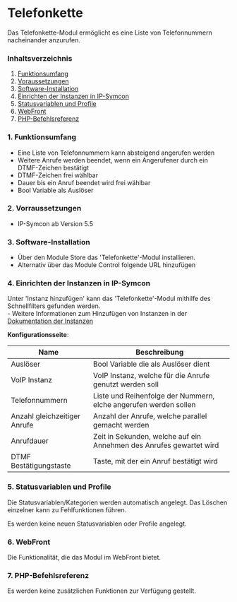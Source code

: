 # Telefonkette
Das Telefonkette-Modul ermöglicht es eine Liste von Telefonnummern nacheinander anzurufen.

### Inhaltsverzeichnis

1. [Funktionsumfang](#1-funktionsumfang)
2. [Voraussetzungen](#2-voraussetzungen)
3. [Software-Installation](#3-software-installation)
4. [Einrichten der Instanzen in IP-Symcon](#4-einrichten-der-instanzen-in-ip-symcon)
5. [Statusvariablen und Profile](#5-statusvariablen-und-profile)
6. [WebFront](#6-webfront)
7. [PHP-Befehlsreferenz](#7-php-befehlsreferenz)

### 1. Funktionsumfang

* Eine Liste von Telefonnummern kann absteigend angerufen werden
* Weitere Anrufe werden beendet, wenn ein Angerufener durch ein DTMF-Zeichen bestätigt
* DTMF-Zeichen frei wählbar
* Dauer bis ein Anruf beendet wird frei wählbar
* Bool Variable als Auslöser

### 2. Vorraussetzungen

- IP-Symcon ab Version 5.5

### 3. Software-Installation

* Über den Module Store das 'Telefonkette'-Modul installieren.
* Alternativ über das Module Control folgende URL hinzufügen

### 4. Einrichten der Instanzen in IP-Symcon

 Unter 'Instanz hinzufügen' kann das 'Telefonkette'-Modul mithilfe des Schnellfilters gefunden werden.  
	- Weitere Informationen zum Hinzufügen von Instanzen in der [Dokumentation der Instanzen](https://www.symcon.de/service/dokumentation/konzepte/instanzen/#Instanz_hinzufügen)

__Konfigurationsseite__:

Name                         | Beschreibung
---------------------------- | ------------------
Auslöser                     | Bool Variable die als Auslöser dient
VoIP Instanz                 | VoIP Instanz, welche für die Anrufe genutzt werden soll
Telefonnummern               | Liste und Reihenfolge der Nummern, elche angerufen werden sollen
Anzahl gleichzeitiger Anrufe | Anzahl der Anrufe, welche parallel gemacht werden
Anrufdauer                   | Zeit in Sekunden, welche auf ein Annehmen des Anrufes gewartet wird
DTMF Bestätigungstaste       | Taste, mit der ein Anruf bestätigt wird
       

### 5. Statusvariablen und Profile

Die Statusvariablen/Kategorien werden automatisch angelegt. Das Löschen einzelner kann zu Fehlfunktionen führen.

Es werden keine neuen Statusvariablen oder Profile angelegt.

### 6. WebFront

Die Funktionalität, die das Modul im WebFront bietet.

### 7. PHP-Befehlsreferenz

Es werden keine zusätzlichen Funktionen zur Verfügung gestellt.